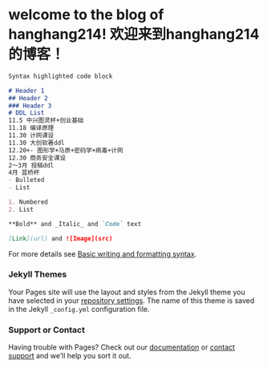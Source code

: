 # welcome to the blog of hanghang214! 欢迎来到hanghang214的博客！
```markdown
Syntax highlighted code block

# Header 1
## Header 2
### Header 3
# DDL List
11.5 中兴图灵杯+创业基础
11.18 编译原理
11.30 计网课设
11.30 大创软著ddl
12.20+- 图形学+马原+密码学+病毒+计网
12.30 商务安全课设
2～3月 投稿ddl
4月 蓝桥杯
- Bulleted
- List

1. Numbered
2. List

**Bold** and _Italic_ and `Code` text

[Link](url) and ![Image](src)
```

For more details see [Basic writing and formatting syntax](https://docs.github.com/en/github/writing-on-github/getting-started-with-writing-and-formatting-on-github/basic-writing-and-formatting-syntax).

### Jekyll Themes

Your Pages site will use the layout and styles from the Jekyll theme you have selected in your [repository settings](https://github.com/hanghang214/hanghang214.justrollit/settings/pages). The name of this theme is saved in the Jekyll `_config.yml` configuration file.

### Support or Contact

Having trouble with Pages? Check out our [documentation](https://docs.github.com/categories/github-pages-basics/) or [contact support](https://support.github.com/contact) and we’ll help you sort it out.
